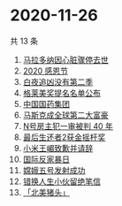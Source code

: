 # 2020-11-26

共 13 条

<!-- BEGIN -->
<!-- 最后更新时间 Thu Nov 26 2020 14:04:42 GMT+0800 (CST) -->
1. [马拉多纳因心脏骤停去世](https://www.zhihu.com/search?q=马拉多纳)
1. [2020 感恩节](https://www.zhihu.com/search?q=感恩节)
1. [白夜追凶没有第二季](https://www.zhihu.com/search?q=白夜追凶第二季)
1. [格莱美奖提名名单公布](https://www.zhihu.com/search?q=格莱美)
1. [中国国药集团](https://www.zhihu.com/search?q=新冠疫苗)
1. [马斯克成全球第二大富豪](https://www.zhihu.com/search?q=马斯克)
1. [N号房主犯一审被判 40 年](https://www.zhihu.com/search?q=n号房)
1. [最后生还者2获金摇杆奖 ](https://www.zhihu.com/search?q=金摇杆奖)
1. [小米王嵋致歉并请辞](https://www.zhihu.com/search?q=小米王嵋)
1. [国际反家暴日](https://www.zhihu.com/search?q=家暴)
1. [嫦娥五号发射成功](https://www.zhihu.com/search?q=嫦娥五号)
1. [错换人生小伙留绝笔信](https://www.zhihu.com/search?q=错换人生)
1. [「北美猪头」](https://www.zhihu.com/search?q=北美猪头)
<!-- END -->
